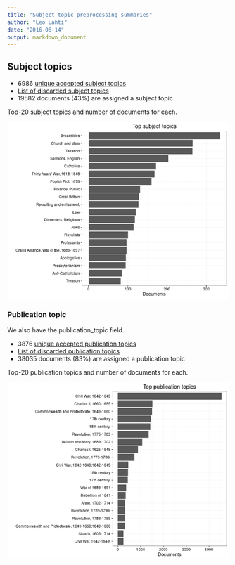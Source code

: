 ```yaml
---
title: "Subject topic preprocessing summaries"
author: "Leo Lahti"
date: "2016-06-14"
output: markdown_document
---
```


## Subject topics



  * 6986 [unique accepted subject topics](output.tables/subject_topic_accepted.csv)
  * [List of discarded subject topics](output.tables/subject_topic_discarded.csv)
  * 19582 documents (43%) are assigned a subject topic 


Top-20 subject topics and number of documents for each.

![plot of chunk summarytopics22](figure/summarytopics22-1.png)

### Publication topic

We also have the publication_topic field.



  * 3876 [unique accepted publication topics](output.tables/publication_topic_accepted.csv)
  * [List of discarded publication topics](output.tables/publication_topic_discarded.csv)
  * 38035 documents (83%) are assigned a publication topic 


Top-20 publication topics and number of documents for each.

![plot of chunk summarytopics223](figure/summarytopics223-1.png)
